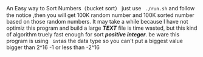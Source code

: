 An Easy way to Sort Numbers（bucket sort）
just use ``` ./run.sh``` and follow the notice ,then you will get 100K random number and 100K sorted number based on those random numbers.
It may take a while because I have not optimiz this program and build a large ***TEXT*** file is time wasted, but this kind of algorithm truely fast enough for sort ***positive integer***.  be ware this program is using ``` int```as the data type so you can't put a biggest value bigger than 2^16 -1 or less than -2^16
